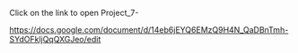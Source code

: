 Click on the link to open Project_7-

https://docs.google.com/document/d/14eb6jEYQ6EMzQ9H4N_QaDBnTmh-SYdOFkljQqQXGJeo/edit
